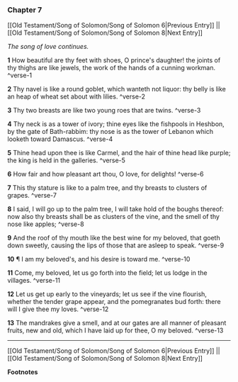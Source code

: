 ### Chapter 7

[[Old Testament/Song of Solomon/Song of Solomon 6|Previous Entry]]  ||  [[Old Testament/Song of Solomon/Song of Solomon 8|Next Entry]]

*The song of love continues.*

**1**  How beautiful are thy feet with shoes, O prince's daughter! the joints of thy thighs are like jewels, the work of the hands of a cunning workman. ^verse-1

**2**  Thy navel is like a round goblet, which wanteth not liquor: thy belly is like an heap of wheat set about with lilies. ^verse-2

**3**  Thy two breasts are like two young roes that are twins. ^verse-3

**4**  Thy neck is as a tower of ivory; thine eyes like the fishpools in Heshbon, by the gate of Bath-rabbim: thy nose is as the tower of Lebanon which looketh toward Damascus. ^verse-4

**5**  Thine head upon thee is like Carmel, and the hair of thine head like purple; the king is held in the galleries. ^verse-5

**6**  How fair and how pleasant art thou, O love, for delights! ^verse-6

**7**  This thy stature is like to a palm tree, and thy breasts to clusters of grapes. ^verse-7

**8**  I said, I will go up to the palm tree, I will take hold of the boughs thereof: now also thy breasts shall be as clusters of the vine, and the smell of thy nose like apples; ^verse-8

**9**  And the roof of thy mouth like the best wine for my beloved, that goeth down sweetly, causing the lips of those that are asleep to speak. ^verse-9

**10**  ¶ I am my beloved's, and his desire is toward me. ^verse-10

**11**  Come, my beloved, let us go forth into the field; let us lodge in the villages. ^verse-11

**12**  Let us get up early to the vineyards; let us see if the vine flourish, whether the tender grape appear, and the pomegranates bud forth: there will I give thee my loves. ^verse-12

**13**  The mandrakes give a smell, and at our gates are all manner of pleasant fruits, new and old, which I have laid up for thee, O my beloved. ^verse-13


---
[[Old Testament/Song of Solomon/Song of Solomon 6|Previous Entry]]  ||  [[Old Testament/Song of Solomon/Song of Solomon 8|Next Entry]]


**Footnotes**
